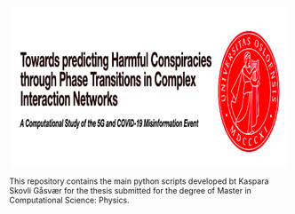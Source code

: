 
<p align="center">
<img src="https://github.com/KasparaGaasvaer/MasterThesis/blob/main/HEADER_repo.png" width="500" height="288">
</p>

This repository contains the main python scripts developed bt Kaspara Skovli Gåsvær for the thesis submitted for the degree of
Master in Computational Science: Physics.
